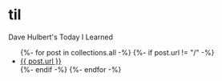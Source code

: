 # til
Dave Hulbert's Today I Learned

<!-- TODO: add this into README.md automatically -->
<ul>
{%- for post in collections.all -%}
  {%- if post.url != "/" -%}
    <li><a href="{{ post.url }}">{{ post.url }}</a></li>
  {%- endif -%}
{%- endfor -%}
</ul>